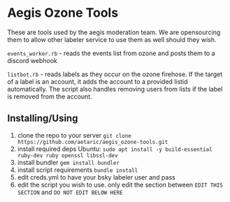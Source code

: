 # Aegis Ozone Tools

These are tools used by the aegis moderation team. We are opensourcing them to allow other labeler service to use them as well should they wish.

`events_worker.rb` - reads the events list from ozone and posts them to a discord webhook

`listbot.rb` - reads labels as they occur on the ozone firehose. If the target of a label is an account, it adds the account to a provided listid automatically. The script also handles removing users from lists if the label is removed from the account.

## Installing/Using
1. clone the repo to your server
`git clone https://github.com/aetaric/aegis_ozone-tools.git`
2. install required deps
Ubuntu:
`sudo apt install -y build-essential ruby-dev ruby openssl libssl-dev`
3. install bundler
`gem install bundler`
4. install script requirements
`bundle install`
5. edit creds.yml to have your bsky labeler user and pass
6. edit the script you wish to use. only edit the section between `EDIT THIS SECTION` and `DO NOT EDIT BELOW HERE`
